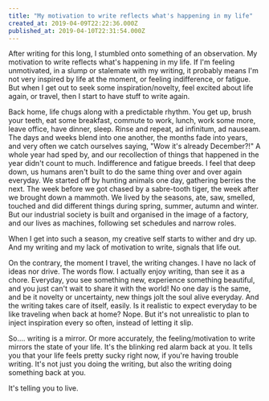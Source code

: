 ```yaml
---
title: "My motivation to write reflects what's happening in my life"
created_at: 2019-04-09T22:22:36.000Z
published_at: 2019-04-10T22:31:54.000Z
---
```

After writing for this long, I stumbled onto something of an observation. My motivation to write reflects what's happening in my life. If I'm feeling unmotivated, in a slump or stalemate with my writing, it probably means I'm not very inspired by life at the moment, or feeling indifference, or fatigue. But when I get out to seek some inspiration/novelty, feel excited about life again, or travel, then I start to have stuff to write again. 

  

Back home, life chugs along with a predictable rhythm. You get up, brush your teeth, eat some breakfast, commute to work, lunch, work some more, leave office, have dinner, sleep. Rinse and repeat, ad infinitum, ad nauseam. The days and weeks blend into one another, the months fade into years, and very often we catch ourselves saying, "Wow it's already December?!" A whole year had sped by, and our recollection of things that happened in the year didn't count to much. Indifference and fatigue breeds. I feel that deep down, us humans aren't built to do the same thing over and over again everyday. We started off by hunting animals one day, gathering berries the next. The week before we got chased by a sabre-tooth tiger, the week after we brought down a mammoth. We lived by the seasons, ate, saw, smelled, touched and did different things during spring, summer, autumn and winter. But our industrial society is built and organised in the image of a factory, and our lives as machines, following set schedules and narrow roles. 

  

When I get into such a season, my creative self starts to wither and dry up. And my writing and my lack of motivation to write, signals that life out. 

  

On the contrary, the moment I travel, the writing changes. I have no lack of ideas nor drive. The words flow. I actually enjoy writing, than see it as a chore. Everyday, you see something new, experience something beautiful, and you just can't wait to share it with the world! No one day is the same, and be it novelty or uncertainty, new things jolt the soul alive everyday. And the writing takes care of itself, easily. Is it realistic to expect everyday to be like traveling when back at home? Nope. But it's not unrealistic to plan to inject inspiration every so often, instead of letting it slip.

  

So.... writing is a mirror. Or more accurately, the feeling/motivation to write mirrors the state of your life. It's the blinking red alarm back at you. It tells you that your life feels pretty sucky right now, if you're having trouble writing. It's not just you doing the writing, but also the writing doing something back at you. 

  

It's telling you to live.

